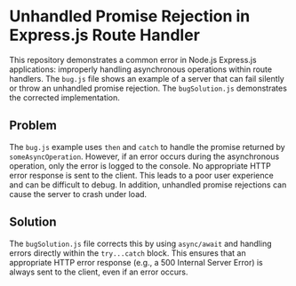 # Unhandled Promise Rejection in Express.js Route Handler

This repository demonstrates a common error in Node.js Express.js applications: improperly handling asynchronous operations within route handlers.  The `bug.js` file shows an example of a server that can fail silently or throw an unhandled promise rejection. The `bugSolution.js` demonstrates the corrected implementation.

## Problem

The `bug.js` example uses `then` and `catch` to handle the promise returned by `someAsyncOperation`. However, if an error occurs during the asynchronous operation, only the error is logged to the console. No appropriate HTTP error response is sent to the client.  This leads to a poor user experience and can be difficult to debug.  In addition, unhandled promise rejections can cause the server to crash under load.

## Solution

The `bugSolution.js` file corrects this by using `async/await` and handling errors directly within the `try...catch` block.  This ensures that an appropriate HTTP error response (e.g., a 500 Internal Server Error) is always sent to the client, even if an error occurs.